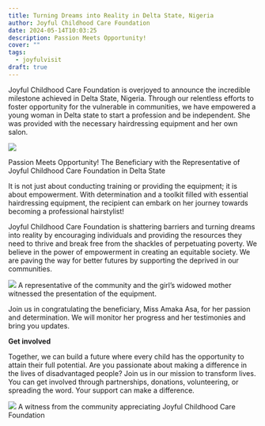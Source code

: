 ```yaml
---
title: Turning Dreams into Reality in Delta State, Nigeria
author: Joyful Childhood Care Foundation
date: 2024-05-14T10:03:25
description: Passion Meets Opportunity!
cover: ""
tags:
  - joyfulvisit
draft: true
---
```

Joyful Childhood Care Foundation is overjoyed to announce the incredible milestone achieved in Delta State, Nigeria. Through our relentless efforts to foster opportunity for the vulnerable in communities, we have empowered a young woman in Delta state to start a profession and be independent. She was provided with the necessary hairdressing equipment and her own salon. 

![](/images/amaka_saloon_equipment.jpg)

Passion Meets Opportunity! The Beneficiary with the Representative of Joyful Childhood Care Foundation in Delta State

It is not just about conducting training or providing the equipment; it is about empowerment. With determination and a toolkit filled with essential hairdressing equipment, the recipient can embark on her journey towards becoming a professional hairstylist!

Joyful Childhood Care Foundation is shattering barriers and turning dreams into reality by encouraging individuals and providing the resources they need to thrive and break free from the shackles of perpetuating poverty. We believe in the power of empowerment in creating an equitable society. We are paving the way for better futures by supporting the deprived in our communities. 

![](/images/recipient-_of-saloon-equipt.jpg) A representative of the community and the girl’s widowed mother witnessed the presentation of the equipment.

Join us in congratulating the beneficiary, Miss Amaka Asa, for her passion and determination. We will monitor her progress and her testimonies and bring you updates.

**Get involved**

Together, we can build a future where every child has the opportunity to attain their full potential. Are you passionate about making a difference in the lives of disadvantaged people? Join us in our mission to transform lives. You can get involved through partnerships, donations, volunteering, or spreading the word. Your support can make a difference.

![](/images/withness_observing-the-handover.jpg) A witness from the community appreciating Joyful Childhood Care Foundation 
